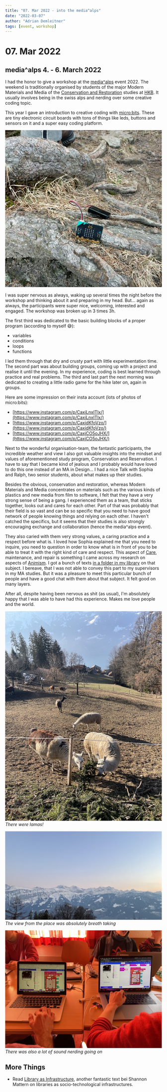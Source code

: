 ```yaml
---
title: "07. Mar 2022 - into the media^alps"
date: "2022-03-07"
author: "Adrian Demleitner"
tags: [event, workshop]
---
```

# 07. Mar 2022
## media^alps 4. - 6. March 2022
I had the honor to give a workshop at the [media^alps](https://www.instagram.com/media_alps/) event 2022. The weekend is traditionally organised by students of the major Modern Materials and Media of the [Conservation and Restoration](https://www.hkb.bfh.ch/en/conservation-and-restoration/) studies at [HKB](https://www.hkb.bfh.ch). It usually involves being in the swiss alps and nerding over some creative coding topic.

This year I gave an introduction to creative coding with [micro:bits](https://microbit.org/). These are tiny electronic circuit boards with tons of things like leds, buttons and sensors on it and a super easy coding platform.

![a micro:bit in the wild](files/2022-03-07-16-49-04.png)

I was super nervous as always, waking up several times the night before the workshop and thinking about it and preparing in my head. But… again as always, the participants were super nice, welcoming, interested and engaged. The workshop was broken up in 3 times 3h.

The first third was dedicated to the basic building blocks of a proper program (according to myself 😅):

- variables
- conditions
- loops
- functions

I led them through that dry and crusty part with little experimentation time. The second part was about building groups, coming up with a project and realise it until the evening. In my experience, coding is best learned through practice and real problems. The third and last part the next morning was dedicated to creating a little radio game for the hike later on, again in groups.

Here are some impression on their insta account (lots of photos of micro:bits):

- [https://www.instagram.com/p/CaxiLnxITlx/](https://www.instagram.com/p/CaxiLnxITlx/)
- [https://www.instagram.com/p/CaxidKfoVzo/](https://www.instagram.com/p/CaxidKfoVzo/)
- [https://www.instagram.com/p/CaxjCO5oJHX/](https://www.instagram.com/p/CaxjCO5oJHX/)

Next to the wonderful organisation-team, the fantastic participants, the incredible weather and view I also got valuable insights into the mindset and values of aforementioned study program, Conservation and Reservation. I have to say that I became kind of jealous and I probably would have loved to do this one instead of an MA in Design… I had a nice Talk with Sophia and Ralph, two senior students, about what makes up their studies.

Besides the obvious, conservation and restoration, whereas Modern Materials and Media concentrates on materials such as the various kinds of plastics and new media from film to software, I felt that they have a very strong sense of being a gang. I experienced them as a team, that sticks together, looks out and cares for each other. Part of that was probably that their field is so vast and can be so specific that you need to have good network of people knowing things and relying on each other. I haven't catched the specifics, but it seems that their studies is also strongly encouraging exchange and collaboration (hence the media^alps event).

They also caried with them very strong values, a caring practice and a respect before what is. I loved how Sophia explained me that you need to inquire, you need to question in order to know what is in front of you to be able to treat it with the right kind of care and respect. This aspect of [Care](notes/Care.md), maintenance, and repair is something I came across my research on aspects of [Animism](pages/Animism.md). I got a bunch of texts [in a folder in my library](https://www.zotero.org/groups/4323256/thgie_library/collections/9I8UA4ZN) on that subject. I bereave, that I was not able to convey this part to my supervisors in my MA studies. But it was a pleasure to meet this particular bunch of people and have a good chat with them about that subject. It felt good on many layers.

After all, despite having been nervous as shit (as usual), I'm absolutely happy that I was able to have had this experience. Makes me love people and the world.

![There were lamas!](../files/mediaalps_lamas.jpg)
*There were lamas!*

![The view from the place was absolutely breath taking](files/mediaalps_view.jpg)
*The view from the place was absolutely breath taking*

![There was also a lot of sound nerding going on](files/mediaalps_sound.jpg)
*There was also a lot of sound nerding going on*

## More Things
- Read [Library as Infrastructure](reading/@matternLibraryInfrastructure2014.md), another fantastic text bei Shannon Mattern on libraries as socio-technological infrastructures.
